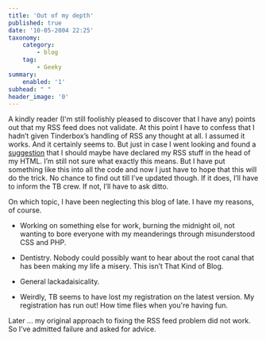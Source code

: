 ```yaml
---
title: 'Out of my depth'
published: true
date: '10-05-2004 22:25'
taxonomy:
    category:
        - blog
    tag:
        - Geeky
summary:
    enabled: '1'
subhead: " "
header_image: '0'
---
```


A kindly reader (I'm still foolishly pleased to discover that I have any) points out that my RSS feed does not validate. At this point I have to confess that I hadn’t given Tinderbox’s handling of RSS any thought at all. I assumed it works. And it certainly seems to. But just in case I went looking and found a [suggestion](https://web.archive.org/web/20060704223012/http://diveintomark.org/archives/2002/06/02/important_change_to_the_link_tag) that I should maybe have declared my RSS stuff in the head of my HTML. I’m still not sure what exactly this means. But I have put something like this into all the code and now I just have to hope that this will do the trick. No chance to find out till I’ve updated though. If it does, I’ll have to inform the TB crew. If not, I’ll have to ask ditto.

On which topic, I have been neglecting this blog of late. I have my reasons, of course.

  * Working on something else for work, burning the midnight oil, not wanting to bore everyone with my meanderings through misunderstood CSS and PHP.

  * Dentistry. Nobody could possibly want to hear about the root canal that has been making my life a misery. This isn’t That Kind of Blog.

  * General lackadaisicality.

  * Weirdly, TB seems to have lost my registration on the latest version. My registration has run out! How time flies when you're having fun.


Later ... my original approach to fixing the RSS feed problem did not work. So I’ve admitted failure and asked for advice.
